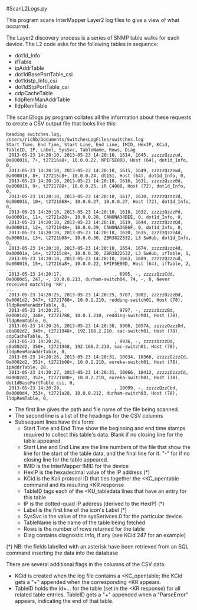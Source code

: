 #ScanL2Logs.py

This program scans InterMapper Layer2 log files to give a view of what occurred.

The Layer2 discovery process is a series of SNMP table walks for each device. The L2 code asks for the following tables in sequence:

* dot1d_Info
* ifTable
* ipAddrTable
* dot1dBasePortTable_csi
* dot1dstp_Info_csi
* dot1dStpPortTable_csi
* cdpCacheTable
* lldpRemManAddrTable
* lldpRemTable
 
The scanl2logs.py program collates all the information about these requests to create a CSV output file that looks like this:

```
Reading switches.log, /Users/richb/Documents/SwitchesLogFiles/switches.log
Start Time, End Time, Start Line, End Line, IMID, HexIP, KCid, TableID, IP, Label, SysSvc, TableName, Rows, Diag
 2013-05-23 14:20:10, 2013-05-23 14:20:10, 1614, 1645, zzzzzQzzzud, 0a000016, 7+, t27216a8+, 10.0.0.22, NPIF5E00D, Host (64), dot1d_Info, 0, 
 2013-05-23 14:20:10, 2013-05-23 14:20:10, 1615, 1649, zzzzzQzzzwd, 0a000018, 8+, t27215c8+, 10.0.0.24, dt151, Host (64), dot1d_Info, 0, 
 2013-05-23 14:20:10, 2013-05-23 14:20:10, 1616, 1631, zzzzzQzzz0d, 0a000019, 9+, t2721788+, 10.0.0.25, iR C4080, Host (72), dot1d_Info, 0, 
 2013-05-23 14:20:10, 2013-05-23 14:20:10, 1617, 1630, zzzzzQzzz2d, 0a00001b, 10+, t2721868+, 10.0.0.27, 10.0.0.27, Host (72), dot1d_Info, 0, 
 2013-05-23 14:20:10, 2013-05-23 14:20:10, 1618, 1632, zzzzzQzzzPd, 0a00001c, 11+, t2721a28+, 10.0.0.28, CANONA34BEE, 0, dot1d_Info, 0, 
 2013-05-23 14:20:10, 2013-05-23 14:20:10, 1619, 1644, zzzzzQzzzQd, 0a00001d, 12+, t2721948+, 10.0.0.29, CANONA36E6F, 0, dot1d_Info, 0, 
 2013-05-23 14:20:10, 2013-05-23 14:20:10, 1620, 1635, zzzzzQzzz4d, 0a00001e, 13+, t2721b08+, 10.0.0.30, ZBR3822532, L3 SwHub, dot1d_Info, 0, 
 2013-05-23 14:20:10, 2013-05-23 14:20:10, 1654, 1674, zzzzzQzzz4d, 0a00001e, 14+, t27215c8+, 10.0.0.30, ZBR3822532, L3 SwHub, ifTable, 1, 
 2013-05-23 14:20:10, 2013-05-23 14:20:10, 1663, 1689, zzzzzQzzzud, 0a000016, 15+, t27216a8+, 10.0.0.22, NPIF5E00D, Host (64), ifTable, 2, 
...
 2013-05-23 14:20:17,                    , 6905, -, zzzzzQzzCdd, 0a0000d5, 247, -, 10.0.0.213, durham-switch04, 74, -, 0, Never received matching 'KR'; 
...
 2013-05-23 14:20:25, 2013-05-23 14:20:25, 9787, 9802, zzzzzOzzzBd, 0a0001d2, 347+, t2721788+, 10.0.1.210, redding-switch01, Host (78), lldpRemManAddrTable, 0, 
 2013-05-23 14:20:25,                    , 9797, -, zzzzzOzzzBd, 0a0001d2, 348+, t2721788, 10.0.1.210, redding-switch01, Host (78), lldpRemTable, 0, 
 2013-05-23 14:20:26, 2013-05-23 14:20:38, 9908, 10574, zzzzzOzzzDd, c0a802d2, 349+, t2721948+, 192.168.2.210, sac-switch01, Host (78), cdpCacheTable, 5, 
 2013-05-23 14:20:26,                    , 9936, -, zzzzzOzzzDd, c0a802d2, 350+, t2721948, 192.168.2.210, sac-switch01, Host (78), lldpRemManAddrTable, 0, 
 2013-05-23 14:20:26, 2013-05-23 14:20:31, 10034, 10366, zzzzzOzzzCd, 0a0002d2, 351+, t2721b08+, 10.0.2.210, eureka-switch01, Host (78), ipAddrTable, 28, 
 2013-05-23 14:20:27, 2013-05-23 14:20:31, 10066, 10412, zzzzzOzzzCd, 0a0002d2, 352+, t2721b08+, 10.0.2.210, eureka-switch01, Host (78), dot1dBasePortTable_csi, 0, 
 2013-05-23 14:20:29,                    , 10099, -, zzzzzQzzCbd, 0a0000d4, 353+, t2721a28, 10.0.0.212, durham-switch03, Host (78), lldpRemTable, 0, 
```

* The first line gives the path and file name of the file being scanned.
* The second line is a list of the headings for the CSV columns
* Subsequent lines have this form:
	* Start Time and End Time show the beginning and end time stamps required to collect this table's data. Blank if no closing line for the table appeared.
	* Start Line and End Line are the line numbers of the file that show the line for the start of the table data, and the final line for it. "-" for if no closing line for the table appeared.
	* IMID is the InterMapper IMID for the device
	* HexIP is the hexadecimal value of the IP address (*)
	* KCid is the Kali protocol ID that ties together the <KC_opentable command and its resulting <KR response
	* TableID tags each of the <KU_tabledata lines that have an entry for this table
	* IP is the dotted-quad IP address (derived to the HexIP) (*)
	* Label is the first line of the icon's Label (*)
	* SysSvc is the value of the sysSerivces.0 for the particular device.
	* TableName is the name of the table being fetched
	* Rows is the number of rows returned for the table
	* Diag contains diagnostic info, if any (see KCid 247 for an example)
	
(*) NB: the fields labelled with an asterisk have been retrieved from an SQL command inserting the data into the database
	
There are several additional flags in the columns of the CSV data:

* KCid is created when the log file contains a <KC_opentable; the KCid gets a "+" appended when the corresponding <KR appears.
* TableID holds the id=... for the table (set in the <KR response) for all related table entries. TableID gets a "+" appended when a "ParseError" appears, indicating the end of that table.
